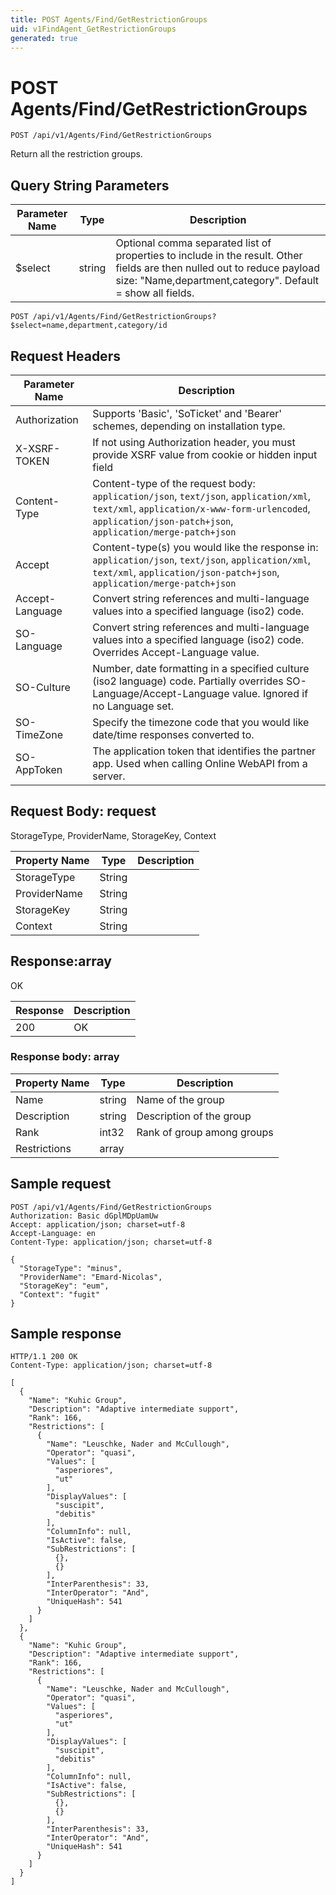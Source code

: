 ```yaml
---
title: POST Agents/Find/GetRestrictionGroups
uid: v1FindAgent_GetRestrictionGroups
generated: true
---
```


# POST Agents/Find/GetRestrictionGroups

```http
POST /api/v1/Agents/Find/GetRestrictionGroups
```

Return all the restriction groups.







## Query String Parameters

| Parameter Name | Type |  Description |
|----------------|------|--------------|
| $select | string |  Optional comma separated list of properties to include in the result. Other fields are then nulled out to reduce payload size: "Name,department,category". Default = show all fields. |

```http
POST /api/v1/Agents/Find/GetRestrictionGroups?$select=name,department,category/id
```


## Request Headers

| Parameter Name | Description |
|----------------|-------------|
| Authorization  | Supports 'Basic', 'SoTicket' and 'Bearer' schemes, depending on installation type. |
| X-XSRF-TOKEN   | If not using Authorization header, you must provide XSRF value from cookie or hidden input field |
| Content-Type | Content-type of the request body: `application/json`, `text/json`, `application/xml`, `text/xml`, `application/x-www-form-urlencoded`, `application/json-patch+json`, `application/merge-patch+json` |
| Accept         | Content-type(s) you would like the response in: `application/json`, `text/json`, `application/xml`, `text/xml`, `application/json-patch+json`, `application/merge-patch+json` |
| Accept-Language | Convert string references and multi-language values into a specified language (iso2) code. |
| SO-Language | Convert string references and multi-language values into a specified language (iso2) code. Overrides Accept-Language value. |
| SO-Culture | Number, date formatting in a specified culture (iso2 language) code. Partially overrides SO-Language/Accept-Language value. Ignored if no Language set. |
| SO-TimeZone | Specify the timezone code that you would like date/time responses converted to. |
| SO-AppToken | The application token that identifies the partner app. Used when calling Online WebAPI from a server. |

## Request Body: request 

StorageType, ProviderName, StorageKey, Context 

| Property Name | Type |  Description |
|----------------|------|--------------|
| StorageType | String |  |
| ProviderName | String |  |
| StorageKey | String |  |
| Context | String |  |

## Response:array

OK

| Response | Description |
|----------------|-------------|
| 200 | OK |

### Response body: array

| Property Name | Type |  Description |
|----------------|------|--------------|
| Name | string | Name of the group |
| Description | string | Description of the group |
| Rank | int32 | Rank of group among groups |
| Restrictions | array |  |

## Sample request

```http!
POST /api/v1/Agents/Find/GetRestrictionGroups
Authorization: Basic dGplMDpUamUw
Accept: application/json; charset=utf-8
Accept-Language: en
Content-Type: application/json; charset=utf-8

{
  "StorageType": "minus",
  "ProviderName": "Emard-Nicolas",
  "StorageKey": "eum",
  "Context": "fugit"
}
```

## Sample response

```http_
HTTP/1.1 200 OK
Content-Type: application/json; charset=utf-8

[
  {
    "Name": "Kuhic Group",
    "Description": "Adaptive intermediate support",
    "Rank": 166,
    "Restrictions": [
      {
        "Name": "Leuschke, Nader and McCullough",
        "Operator": "quasi",
        "Values": [
          "asperiores",
          "ut"
        ],
        "DisplayValues": [
          "suscipit",
          "debitis"
        ],
        "ColumnInfo": null,
        "IsActive": false,
        "SubRestrictions": [
          {},
          {}
        ],
        "InterParenthesis": 33,
        "InterOperator": "And",
        "UniqueHash": 541
      }
    ]
  },
  {
    "Name": "Kuhic Group",
    "Description": "Adaptive intermediate support",
    "Rank": 166,
    "Restrictions": [
      {
        "Name": "Leuschke, Nader and McCullough",
        "Operator": "quasi",
        "Values": [
          "asperiores",
          "ut"
        ],
        "DisplayValues": [
          "suscipit",
          "debitis"
        ],
        "ColumnInfo": null,
        "IsActive": false,
        "SubRestrictions": [
          {},
          {}
        ],
        "InterParenthesis": 33,
        "InterOperator": "And",
        "UniqueHash": 541
      }
    ]
  }
]
```